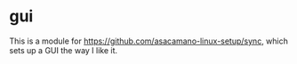 # gui
This is a module for https://github.com/asacamano-linux-setup/sync, which sets up a GUI the way I like it.
